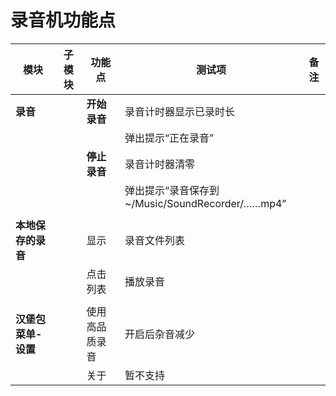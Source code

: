 # 录音机功能点

| 模块 | 子模块 | 功能点 | 测试项 | 备注 |
| ----- |-----|-----|-----|----- |
|**录音**||**开始录音**|录音计时器显示已录时长||
||||弹出提示“正在录音”||
|||**停止录音**|录音计时器清零||
||||弹出提示“录音保存到~/Music/SoundRecorder/……mp4”||
||||||
|**本地保存的录音**||显示|录音文件列表||
|||点击列表|播放录音||
||||||
|**汉堡包菜单-设置**||使用高品质录音|开启后杂音减少||
|||关于|暂不支持||
